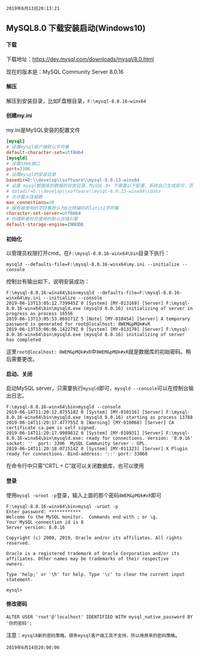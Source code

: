 `2019年6月13日20:13:21`

## MySQL8.0 下载安装启动(Windows10)

#### 下载

下载地址：<a>https://dev.mysql.com/downloads/mysql/8.0.html</a>

现在的版本是：MySQL Community Server 8.0.16

#### 解压

解压到安装目录，比如F盘根目录，`F:\mysql-8.0.16-winx64`

#### 创建my.ini

my.ini是MySQL安装的配置文件

``` ini
[mysql]
# 设置mysql客户端默认字符集
default-character-set=utf8mb4
[mysqld]
# 设置3306端口
port=3306
# 设置mysql的安装目录
basedir=D:\\develop\\software\\mysql-8.0.13-winx64
# 设置 mysql数据库的数据的存放目录，MySQL 8+ 不需要以下配置，系统自己生成即可，否则有可能报错
# datadir=D:\\develop\\software\\mysql-8.0.13-winx64\\data
# 允许最大连接数
max_connections=20
# 服务端使用的字符集默认为8比特编码的latin1字符集
character-set-server=utf8mb4
# 创建新表时将使用的默认存储引擎
default-storage-engine=INNODB
```

#### 初始化

以管理员权限打开cmd，在`F:\mysql-8.0.16-winx64\bin`目录下执行：

`mysqld --defaults-file=F:\mysql-8.0.16-winx64\my.ini --initialize --console`

控制台有输出如下，说明安装成功：

```dos
F:\mysql-8.0.16-winx64\bin>mysqld --defaults-file=F:\mysql-8.0.16-winx64\my.ini --initialize --console  
2019-06-13T13:05:12.739945Z 0 [System] [MY-013169] [Server] F:\mysql-8.0.16-winx64\bin\mysqld.exe (mysqld 8.0.16) initializing of server in progress as process 16556  
2019-06-13T13:05:53.869171Z 5 [Note] [MY-010454] [Server] A temporary password is generated for root@localhost: 8WEM&pMQk#xR  
2019-06-13T13:06:06.142279Z 0 [System] [MY-013170] [Server] F:\mysql-8.0.16-winx64\bin\mysqld.exe (mysqld 8.0.16) initializing of server has completed  
```

这里`root@localhost: 8WEM&pMQk#xR`中`8WEM&pMQk#xR`就是数据库的初始密码。稍后需要更改。

#### 启动、关闭

启动MySQL server，只需要执行`mysqld`即可，`mysqld --console`可以在控制台输出日志。

```dos
F:\mysql-8.0.16-winx64\bin>mysqld --console
2019-06-14T11:20:12.875518Z 0 [System] [MY-010116] [Server] F:\mysql-8.0.16-winx64\bin\mysqld.exe (mysqld 8.0.16) starting as process 13788
2019-06-14T11:20:17.477755Z 0 [Warning] [MY-010068] [Server] CA certificate ca.pem is self signed.
2019-06-14T11:20:17.998981Z 0 [System] [MY-010931] [Server] F:\mysql-8.0.16-winx64\bin\mysqld.exe: ready for connections. Version: '8.0.16'  socket: ''  port: 3306  MySQL Community Server - GPL.
2019-06-14T11:20:18.071514Z 0 [System] [MY-011323] [Server] X Plugin ready for connections. Bind-address: '::' port: 33060
```

在命令行中只需“CRTL + C”就可以关闭数据库，也可以使用


#### 登录

使用`mysql -uroot -p`登录，输入上面的那个密码`8WEM&pMQk#xR`即可

``` 
F:\mysql-8.0.16-winx64\bin>mysql -uroot -p
Enter password: ************
Welcome to the MySQL monitor.  Commands end with ; or \g.
Your MySQL connection id is 8
Server version: 8.0.16

Copyright (c) 2000, 2019, Oracle and/or its affiliates. All rights reserved.

Oracle is a registered trademark of Oracle Corporation and/or its
affiliates. Other names may be trademarks of their respective
owners.

Type 'help;' or '\h' for help. Type '\c' to clear the current input statement.

mysql>
```

#### 修改密码


`ALTER USER 'root'@'localhost' IDENTIFIED WITH mysql_native_password BY '你的密码';`

注意：`mysql8新的密码策略，很多mysql客户端工具不支持，所以用原来的密码策略`。

`2019年6月14日20:00:06`